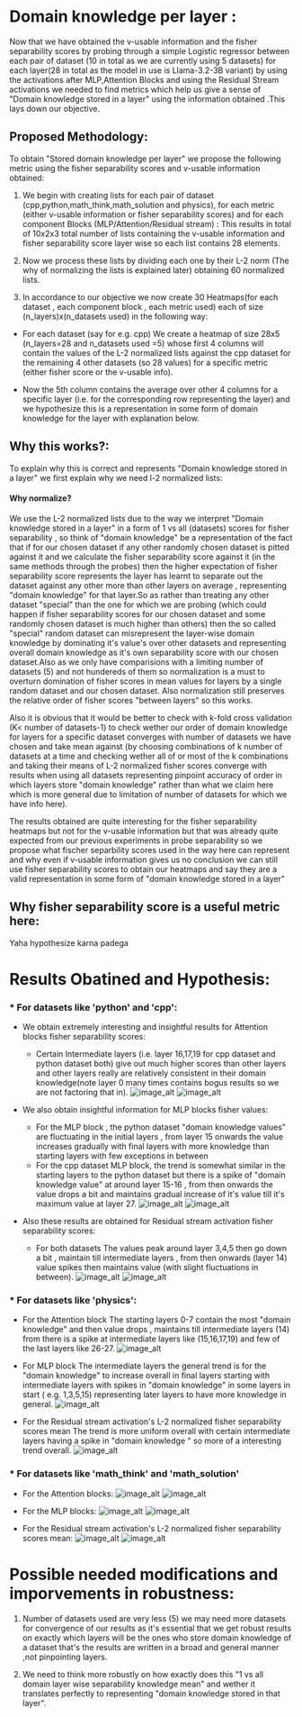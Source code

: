 # Domain knowledge per layer :

Now that we have obtained the v-usable information and the fisher separability scores by probing through a simple Logistic regressor between each pair of dataset (10 in total as we are currently using 5 datasets) for each layer(28 in total as the model in use is Llama-3.2-3B variant) by using the activations after MLP,Attention Blocks and using the Residual Stream activations we needed to find metrics which help us give a sense of "Domain knowledge stored in a layer" using the information obtained .This lays down our objective.

## Proposed Methodology:
To obtain "Stored domain knowledge per layer" we propose the following metric using the fisher separability scores and v-usable information obtained:

1) We begin with creating lists  for each pair of dataset (cpp,python,math_think,math_solution and physics), for each metric (either v-usable information or fisher separability scores) and for each component Blocks (MLP/Attention/Residual stream) : This results in total of 10x2x3 total number of lists containing the v-usable information and fisher separability score layer wise so each list contains 28 elements.

2) Now we process these lists by dividing each one by their L-2 norm (The why of normalizing the lists is explained later) obtaining 60 normalized lists.

3) In accordance to our objective we now create 30 Heatmaps(for each dataset , each component block , each metric used) each of size (n_layers)x(n_datasets used) in the following way:

* For each dataset (say for e.g. cpp) We create a heatmap of size 28x5 (n_layers=28 and n_datasets used =5) whose first 4 columns will contain the values of the L-2 normalized lists against the cpp dataset for the remaining 4 other datasets (so 28 values) for a specific metric (either fisher score or the v-usable info).

* Now the 5th column contains the average over other 4 columns for a specific layer (i.e. for the corresponding row representing the layer) and we hypothesize this is  a  representation in some form of domain knowledge for the layer with explanation below.

## Why this works?:
To explain why this is correct and represents "Domain knowledge stored in a layer" we first explain why we need l-2 normalized lists:

#### Why normalize?

We use the L-2 normalized lists due to the way we interpret "Domain knowledge stored in a layer" in a form of 1 vs all (datasets) scores for fisher separability , so think of "domain knowledge" be a representation of the fact that if for our chosen dataset if any other randomly chosen dataset is pitted against it and we calculate the fisher separability score against it (in the same methods through the probes) then the higher expectation of fisher separability score represents the layer has learnt to separate out the dataset against any other more than other layers on average , representing "domain knowledge" for that layer.So as rather than treating any other dataset "special" than the one for which we are probing (which could happen if fisher separability scores for our chosen dataset and some randomly chosen dataset is much higher than others) then the so called "special" random dataset can misrepresent the layer-wise domain knowledge by dominating it's value's over other datasets and representing overall domain knowledge as it's own separability score with our chosen dataset.Also as we only have comparisions with a limiting number of datasets (5) and not hundereds of them so normalization is a must to overturn domination of fisher scores in mean values for layers by a single random dataset and our chosen dataset. Also normalization still preserves the relative order of fisher scores "between layers" so this works.

Also it is obvious that it would be better to check with k-fold cross validation (K< number of datasets-1) to check wether our order of domain knowledge for layers for a specific dataset converges with number of datasets we have chosen and take mean against (by choosing combinations of k number of datasets at a time and checking wether all of or most of the k combinations and taking their means of L-2 normalized fisher scores converge with results when using all datasets representing pinpoint accuracy of order in which layers store "domain knowledge" rather than what we claim here which is more general due to limitation of number of datasets for which we have info here).


The results obtained are quite interesting for the fisher separability heatmaps but not for the v-usable information but that was already quite expected from our previous experiments in probe separability so we propose what fischer separbility scores used in the way here can represent and why even if v-usable information gives us no conclusion we can still use fisher separability scores to obtain our heatmaps and say they are a valid representation in some form of "domain knowledge stored in a layer"

## Why fisher separability score is a useful metric here:
Yaha hypothesize karna padega 

#  Results Obatined and Hypothesis:
### * For datasets like 'python' and 'cpp':
* We obtain extremely interesting and insightful results for Attention blocks fisher separability scores:
  * Certain Intermediate layers (i.e. layer 16,17,19  for cpp dataset and python dataset both) give out much higher scores than other layers and other layers really are relatively consistent in their domain knowledge(note layer 0 many times contains bogus results so we are not factoring that in).
![image_alt](https://github.com/kaustubh202/inside_llms/blob/e11be6f407c72b08ed4627e1942d5e89b3f16ed5/phase1/Domain%20knowledge%201%20vs%20all%20fisher%20sep%20metric%20layer%20wise%20images/attn_cpp_fisher_heatmap.png)
![image_alt](https://github.com/kaustubh202/inside_llms/blob/e11be6f407c72b08ed4627e1942d5e89b3f16ed5/phase1/Domain%20knowledge%201%20vs%20all%20fisher%20sep%20metric%20layer%20wise%20images/attn_python_fisher_heatmap.png)


* We also obtain insightful information for MLP blocks  fisher values:
  * For the MLP block , the python dataset "domain knowledge values" are fluctuating in the initial layers , from layer 15 onwards the value increases gradually with final layers with more knowledge than starting layers with few exceptions in between
  * For the cpp dataset MLP block, the trend is somewhat similar in the starting layers to the python dataset but there is a spike of "domain knowledge value" at around layer 15-16 , from then onwards the value drops a bit and maintains gradual increase of it's value till it's maximum value at layer 27.
    ![image_alt](https://github.com/kaustubh202/inside_llms/blob/e11be6f407c72b08ed4627e1942d5e89b3f16ed5/phase1/Domain%20knowledge%201%20vs%20all%20fisher%20sep%20metric%20layer%20wise%20images/mlp_cpp_fisher_heatmap.png)
    ![image_alt](https://github.com/kaustubh202/inside_llms/blob/e11be6f407c72b08ed4627e1942d5e89b3f16ed5/phase1/Domain%20knowledge%201%20vs%20all%20fisher%20sep%20metric%20layer%20wise%20images/mlp_python_fisher_heatmap.png)
* Also these results are obtained for Residual stream activation fisher separability scores:
  * For both datasets The values peak around layer 3,4,5 then go down a bit , maintain till intermediate layers , from then onwards (layer 14) value spikes then  maintains value (with slight fluctuations in between).
    ![image_alt](https://github.com/kaustubh202/inside_llms/blob/e11be6f407c72b08ed4627e1942d5e89b3f16ed5/phase1/Domain%20knowledge%201%20vs%20all%20fisher%20sep%20metric%20layer%20wise%20images/resid_cpp_fisher_heatmap.png)
    ![image_alt](https://github.com/kaustubh202/inside_llms/blob/e11be6f407c72b08ed4627e1942d5e89b3f16ed5/phase1/Domain%20knowledge%201%20vs%20all%20fisher%20sep%20metric%20layer%20wise%20images/resid_python_fisher_heatmap.png)

### * For datasets like 'physics':

* For the Attention block The starting layers 0-7 contain the most "domain knowledge" and then value drops , maintains till intermediate layers (14) from there is a spike at intermediate layers like (15,16,17,19) and few of the last layers like 26-27.
    ![image_alt](https://github.com/kaustubh202/inside_llms/blob/993241ffad1abe1957ff18e3dbb9eda82a481e7b/phase1/Domain%20knowledge%201%20vs%20all%20fisher%20sep%20metric%20layer%20wise%20images/attn_physics_fisher_heatmap.png)

* For MLP block The intermediate layers the general trend is for the "domain knowledge" to increase overall in final layers starting with intermediate layers with spikes in "domain knowledge" in some layers in start ( e.g. 1,3,5,15) representing later layers to have more knowledge in general.
   ![image_alt](https://github.com/kaustubh202/inside_llms/blob/993241ffad1abe1957ff18e3dbb9eda82a481e7b/phase1/Domain%20knowledge%201%20vs%20all%20fisher%20sep%20metric%20layer%20wise%20images/mlp_physics_fisher_heatmap.png)
* For the Residual stream activation's L-2 normalized fisher separability scores mean The trend is more uniform overall with certain intermediate layers having a spike in "domain knowledge " so more of a interesting trend overall.
   ![image_alt](https://github.com/kaustubh202/inside_llms/blob/993241ffad1abe1957ff18e3dbb9eda82a481e7b/phase1/Domain%20knowledge%201%20vs%20all%20fisher%20sep%20metric%20layer%20wise%20images/resid_physics_fisher_heatmap.png)
### * For datasets like 'math_think' and 'math_solution'
* For the Attention blocks:
  ![image_alt](https://github.com/kaustubh202/inside_llms/blob/993241ffad1abe1957ff18e3dbb9eda82a481e7b/phase1/Domain%20knowledge%201%20vs%20all%20fisher%20sep%20metric%20layer%20wise%20images/attn_math_solution_fisher_heatmap.png) ![image_alt](https://github.com/kaustubh202/inside_llms/blob/993241ffad1abe1957ff18e3dbb9eda82a481e7b/phase1/Domain%20knowledge%201%20vs%20all%20fisher%20sep%20metric%20layer%20wise%20images/attn_math_think_fisher_heatmap.png)

  
* For the MLP blocks:
  ![image_alt](https://github.com/kaustubh202/inside_llms/blob/993241ffad1abe1957ff18e3dbb9eda82a481e7b/phase1/Domain%20knowledge%201%20vs%20all%20fisher%20sep%20metric%20layer%20wise%20images/mlp_math_solution_fisher_heatmap.png)  ![image_alt](https://github.com/kaustubh202/inside_llms/blob/993241ffad1abe1957ff18e3dbb9eda82a481e7b/phase1/Domain%20knowledge%201%20vs%20all%20fisher%20sep%20metric%20layer%20wise%20images/mlp_math_think_fisher_heatmap.png)

* For the Residual stream activation's L-2 normalized fisher separability scores mean:
    ![image_alt](https://github.com/kaustubh202/inside_llms/blob/993241ffad1abe1957ff18e3dbb9eda82a481e7b/phase1/Domain%20knowledge%201%20vs%20all%20fisher%20sep%20metric%20layer%20wise%20images/resid_math_solution_fisher_heatmap.png)   ![image_alt](https://github.com/kaustubh202/inside_llms/blob/993241ffad1abe1957ff18e3dbb9eda82a481e7b/phase1/Domain%20knowledge%201%20vs%20all%20fisher%20sep%20metric%20layer%20wise%20images/resid_math_think_fisher_heatmap.png)
  
        



# Possible needed modifications and imporvements in robustness:
1) Number of datasets used are very less (5) we may need more datasets for convergence of our results as it's essential that we get robust results on exactly which layers will be the ones who store domain knowledge of a dataset that's the results are written in a broad and general manner ,not pinpointing layers.

2) We need to think more robustly on how exactly does this "1 vs all domain layer wise separability knowledge mean" and wether it translates perfectly to representing "domain knowledge stored in that layer".
